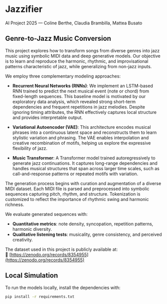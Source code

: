 # Jazzifier
AI Project 2025 — Coline Berthe, Claudia Brambilla, Mattea Busato

## Genre-to-Jazz Music Conversion

This project explores how to transform songs from diverse genres into jazz music using symbolic MIDI data and deep generative models. Our objective is to learn and reproduce the harmonic, rhythmic, and improvisational patterns characteristic of jazz, while generalizing from non-jazz inputs.

We employ three complementary modeling approaches:

- **Recurrent Neural Networks (RNNs)**: We implement an LSTM-based RNN trained to predict the next musical event (note or chord) from fixed-length sequences. This baseline model is motivated by our exploratory data analysis, which revealed strong short-term dependencies and frequent repetitions in jazz melodies. Despite ignoring timing attributes, the RNN effectively captures local structure and provides interpretable output.

- **Variational Autoencoder (VAE)**: This architecture encodes musical phrases into a continuous latent space and reconstructs them to learn stylistic variation and phrasing. The VAE enables interpolation and creative recombination of motifs, helping us explore the expressive flexibility of jazz.

- **Music Transformer**: A Transformer model trained autoregressively to generate jazz continuations. It captures long-range dependencies and handles musical structures that span across larger time scales, such as call-and-response patterns or repeated motifs with variation.

The generation process begins with curation and augmentation of a diverse MIDI dataset. Each MIDI file is parsed and preprocessed into symbolic sequences capturing pitch, rhythm, and structure. Tokenization is customized to reflect the importance of rhythmic swing and harmonic richness.

We evaluate generated sequences with:
- **Quantitative metrics**: note density, syncopation, repetition patterns, harmonic diversity.
- **Qualitative listening tests**: musicality, genre consistency, and perceived creativity.

The dataset used in this project is publicly available at:  
🔗 [https://zenodo.org/records/8354955](https://zenodo.org/records/8354955)

## Local Simulation

To run the models locally, install the dependencies with:

```bash
pip install -r requirements.txt